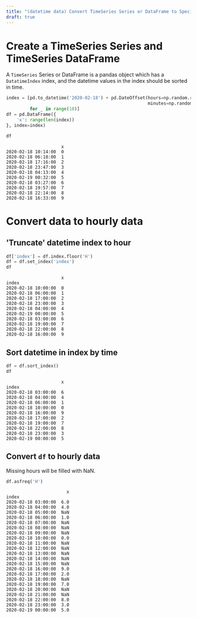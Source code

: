 ```yaml
---
title: "(datetime data) Convert TimeSeries Series or DataFrame to Specified Frequency"
draft: true
---
```


# Create a TimeSeries Series and TimeSeries DataFrame

A `TimeSeries` Series or DataFrame is a pandas object which has a `DatatimeIndex` index, and the datetime values
in the index should be sorted in time.

```python
index = [pd.to_datetime('2020-02-18') + pd.DateOffset(hours=np.random.randint(1, 25),
                                                      minutes=np.random.randint(1, 60))
         for _ in range(10)]
df = pd.DataFrame({
    'x': range(len(index))
}, index=index)

df

```

```
                     x
2020-02-18 10:14:00  0
2020-02-18 06:18:00  1
2020-02-18 17:16:00  2
2020-02-18 23:47:00  3
2020-02-18 04:13:00  4
2020-02-19 00:32:00  5
2020-02-18 03:27:00  6
2020-02-18 19:57:00  7
2020-02-18 22:14:00  8
2020-02-18 16:33:00  9
```

# Convert data to hourly data

## 'Truncate' datetime index to hour

```python
df['index'] = df.index.floor('H')
df = df.set_index('index')
df
```

```
                     x
index                 
2020-02-18 10:00:00  0
2020-02-18 06:00:00  1
2020-02-18 17:00:00  2
2020-02-18 23:00:00  3
2020-02-18 04:00:00  4
2020-02-19 00:00:00  5
2020-02-18 03:00:00  6
2020-02-18 19:00:00  7
2020-02-18 22:00:00  8
2020-02-18 16:00:00  9
```

## Sort datetime in index by time

```python
df = df.sort_index()
df
```

```
                     x
index                 
2020-02-18 03:00:00  6
2020-02-18 04:00:00  4
2020-02-18 06:00:00  1
2020-02-18 10:00:00  0
2020-02-18 16:00:00  9
2020-02-18 17:00:00  2
2020-02-18 19:00:00  7
2020-02-18 22:00:00  8
2020-02-18 23:00:00  3
2020-02-19 00:00:00  5
```

## Convert `df` to hourly data

Missing hours will be filled with NaN.

```python
df.asfreq('H')
```

```
                       x
index                   
2020-02-18 03:00:00  6.0
2020-02-18 04:00:00  4.0
2020-02-18 05:00:00  NaN
2020-02-18 06:00:00  1.0
2020-02-18 07:00:00  NaN
2020-02-18 08:00:00  NaN
2020-02-18 09:00:00  NaN
2020-02-18 10:00:00  0.0
2020-02-18 11:00:00  NaN
2020-02-18 12:00:00  NaN
2020-02-18 13:00:00  NaN
2020-02-18 14:00:00  NaN
2020-02-18 15:00:00  NaN
2020-02-18 16:00:00  9.0
2020-02-18 17:00:00  2.0
2020-02-18 18:00:00  NaN
2020-02-18 19:00:00  7.0
2020-02-18 20:00:00  NaN
2020-02-18 21:00:00  NaN
2020-02-18 22:00:00  8.0
2020-02-18 23:00:00  3.0
2020-02-19 00:00:00  5.0
```